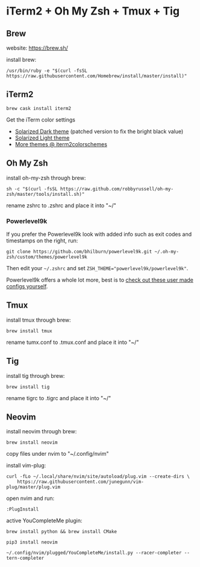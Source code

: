 # iTerm2 + Oh My Zsh + Tmux + Tig

## Brew

website: https://brew.sh/

install brew:

    /usr/bin/ruby -e "$(curl -fsSL https://raw.githubusercontent.com/Homebrew/install/master/install)"

## iTerm2

    brew cask install iterm2

Get the iTerm color settings

- [Solarized Dark theme](https://raw.githubusercontent.com/mbadolato/iTerm2-Color-Schemes/master/schemes/Solarized%20Dark%20-%20Patched.itermcolors) (patched version to fix the bright black value)
- [Solarized Light theme](https://raw.githubusercontent.com/altercation/solarized/master/iterm2-colors-solarized/Solarized%20Light.itermcolors)
- [More themes @ iterm2colorschemes](http://iterm2colorschemes.com/)

## Oh My Zsh

install oh-my-zsh through brew:

    sh -c "$(curl -fsSL https://raw.github.com/robbyrussell/oh-my-zsh/master/tools/install.sh)"

rename zshrc to .zshrc and place it into "~/"

### Powerlevel9k

If you prefer the Powerlevel9k look with added info such as exit codes and timestamps on the right, run:

    git clone https://github.com/bhilburn/powerlevel9k.git ~/.oh-my-zsh/custom/themes/powerlevel9k

Then edit your `~/.zshrc` and set `ZSH_THEME="powerlevel9k/powerlevel9k"`.

Powerlevel9k offers a whole lot more, best is to [check out these user made configs yourself](https://github.com/bhilburn/powerlevel9k/wiki/Show-Off-Your-Config).

## Tmux

install tmux through brew:

    brew install tmux

rename tumx.conf to .tmux.conf and place it into "~/"

## Tig

install tig through brew:

    brew install tig

rename tigrc to .tigrc and place it into "~/" 

## Neovim

install neovim through brew:

    brew install neovim

copy files under nvim to "~/.config/nvim" 

install vim-plug:

    curl -fLo ~/.local/share/nvim/site/autoload/plug.vim --create-dirs \
        https://raw.githubusercontent.com/junegunn/vim-plug/master/plug.vim

open nvim and run:

    :PlugInstall

active YouCompleteMe plugin:

    brew install python && brew install CMake

    pip3 install neovim

    ~/.config/nvim/plugged/YouCompleteMe/install.py --racer-completer --tern-completer
